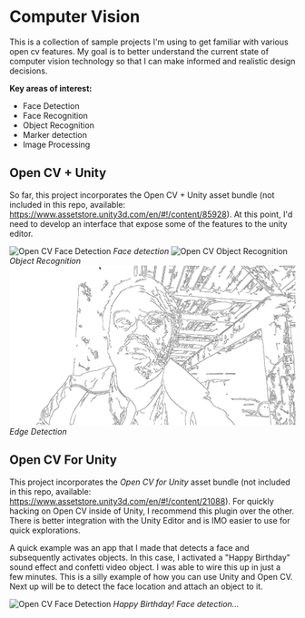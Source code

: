 # Computer Vision
This is a collection of sample projects I'm using to get familiar with various open cv features. My goal is to better understand the current state of computer vision technology so that I can make informed and realistic design decisions.

**Key areas of interest:**
* Face Detection
* Face Recognition
* Object Recognition
* Marker detection
* Image Processing


## Open CV + Unity
So far, this project incorporates the Open CV + Unity asset bundle (not included in this repo, available: https://www.assetstore.unity3d.com/en/#!/content/85928). At this point, I'd need to develop an interface that expose some of the features to the unity editor.

![Open CV Face Detection](/OpenCVPlusUnity/opencv-facerec.png)
_Face detection_
![Open CV Object Recognition](/OpenCVPlusUnity/opencv-objects.png)
_Object Recognition_
![Open CV Contours](/OpenCVPlusUnity/opencv-contours.png)
_Edge Detection_


## Open CV For Unity
 This project incorporates the _Open CV for Unity_ asset bundle (not included in this repo, available: https://www.assetstore.unity3d.com/en/#!/content/21088). For quickly hacking on Open CV inside of Unity, I recommend this plugin over the other. There is better integration with the Unity Editor and is IMO easier to use for quick explorations.

A quick example was an app that I made that detects a face and subsequently activates objects. In this case, I activated a "Happy Birthday" sound effect and confetti video object. I was able to wire this up in just a few minutes. This is a silly example of how you can use Unity and Open CV. Next up will be to detect the face location and attach an object to it.

![Open CV Face Detection](/OpenCVForUnity/open-cv-happybirthday2.png)
_Happy Birthday! Face detection..._
